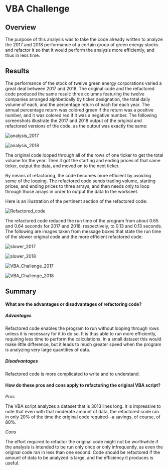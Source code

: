 # VBA Challenge

## Overview
The purpose of this analysis was to take the code already written to analyze the 2017 and 2018 performance of a certain group of green energy stocks and refactor it so that it would perform the analysis more efficiently, and thus in less time.


## Results
The performance of the stock of twelve green energy corporations varied a great deal between 2017 and 2018. The original code and the refactored code produced the same result: three columns featuring the twelve companies arranged alphbetically by ticker designation, the total daily volume of each, and the percentage return of each for each year. The annual percentage return was colored green if the return was a positive number, and it was colored red if it was a negative number.
The following screenshots illustrate the 2017 and 2018 output of the original and refactored versions of the code, as the output was exactly the same:

![analysis_2017](Resources/analysis_2017.png)

![analysis_2018](Resources/analysis_2018.png)


The original code looped through all of the rows of one ticker to get the total volume for the year. Then it got the starting and ending prices of that same ticker, output the data, and moved on to the next ticker.

By means of refactoring, the code becomes more efficient by avoiding some of the looping. The refactored code sends trading volume, starting prices, and ending prices to three arrays, and then needs only to loop through those arrays in order to output the data to the workseet.

Here is an illustration of the pertinent section of the refactored code:

![Refactored_code](Resources/Refactored_code.png)

The refactored code reduced the run time of the program from about 0.65 and 0.64 seconds for 2017 and 2018, respectively, to 0.13 and 0.13 seconds.
The following are images taken from message boxes that state the run time of the slower original code and the more efficient refactored code:

![slower_2017](Resources/slower_2017.png)

![slower_2018](Resources/slower_2018.png)

![VBA_Challenge_2017](Resources/VBA_Challenge_2017.png)

![VBA_Challenge_2018](Resources/VBA_Challenge_2018.png)

## Summary
#### What are the advantages or disadvantages of refactoring code?
##### *Advantages*
Refactored code enables the program to run without looping through rows unless it is necessary for it to do so. It is thus able to run more efficiently, requiring less time to perform the calculations. In a small dataset this would make little difference, but it leads to much greater speed when the program is analyzing very large quantities of data. 
##### *Disadvantages*
Refactored code is more complicated to write and to understand.


#### How do these pros and cons apply to refactoring the original VBA script?

*Pros*

The VBA script analyzes a dataset that is 3013 lines long. It is impressive to note that even with that moderate amount of data, the refactored code ran in only 20% of the time the original code required--a savings, of course, of 80%.

*Cons*

The effort required to refactor the original code might not be worthwhile if the analysis is intended to be run only once or only infrequently, as even the original code ran in less than one second. Code should be refactored if the amount of data to be analyzed is large, and the efficiency it produces is useful.
